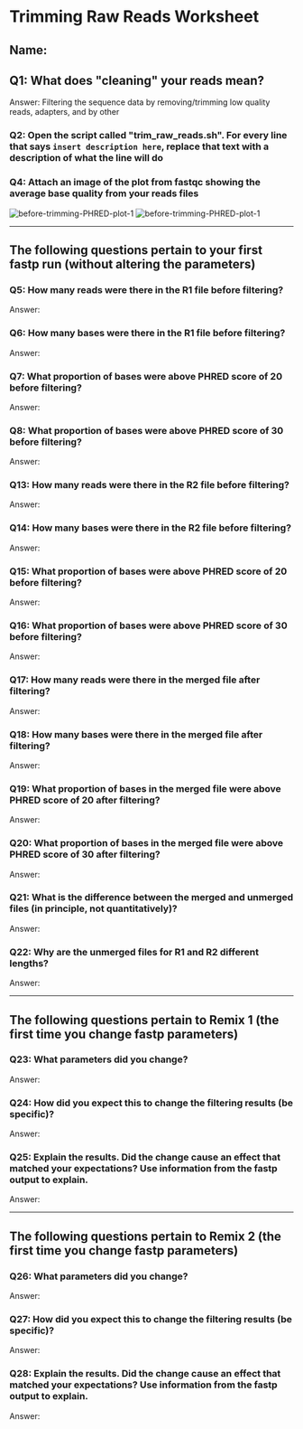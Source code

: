 # Trimming Raw Reads Worksheet

<!--- Write name below --->
## Name: 

<!--- For this worksheet, answer the following questions--->

## Q1: What does "cleaning" your reads mean?
Answer:
Filtering the sequence data by removing/trimming low quality reads, adapters, and by other 

### Q2: Open the script called "trim_raw_reads.sh". For every line that says ```insert description here```, replace that text with a description of what the line will do

### Q4: Attach an image of the plot from fastqc showing the average base quality from your reads files
![before-trimming-PHRED-plot-1](./images/<plot-for-reads1>)
![before-trimming-PHRED-plot-1](./images/<plot-for-reads2>)

---

## The following questions pertain to your first fastp run (without altering the parameters)
### Q5: How many reads were there in the R1 file before filtering?
Answer:
### Q6: How many bases were there in the R1 file before filtering?
Answer:
### Q7: What proportion of bases were above PHRED score of 20 before filtering?
Answer: 
### Q8: What proportion of bases were above PHRED score of 30 before filtering?
Answer: 

### Q13: How many reads were there in the R2 file before filtering?
Answer:
### Q14: How many bases were there in the R2 file before filtering?
Answer:
### Q15: What proportion of bases were above PHRED score of 20 before filtering?
Answer: 
### Q16: What proportion of bases were above PHRED score of 30 before filtering?
Answer: 

### Q17: How many reads were there in the merged file after filtering?
Answer:
### Q18: How many bases were there in the merged file after filtering?
Answer:
### Q19: What proportion of bases in the merged file were above PHRED score of 20 after filtering?
Answer: 
### Q20: What proportion of bases in the merged file were above PHRED score of 30 after filtering?
Answer: 

### Q21: What is the difference between the merged and unmerged files (in principle, not quantitatively)?
Answer:
### Q22: Why are the unmerged files for R1 and R2 different lengths?
Answer:

---

## The following questions pertain to Remix 1 (the first time you change fastp parameters)
### Q23: What parameters did you change?
Answer: 
### Q24: How did you expect this to change the filtering results (be specific)?
Answer: 
### Q25: Explain the results. Did the change cause an effect that matched your expectations? Use information from the fastp output to explain.
Answer: 

---

## The following questions pertain to Remix 2 (the first time you change fastp parameters)
### Q26: What parameters did you change?
Answer: 
### Q27: How did you expect this to change the filtering results (be specific)?
Answer: 
### Q28: Explain the results. Did the change cause an effect that matched your expectations? Use information from the fastp output to explain.
Answer: 

